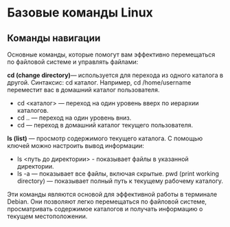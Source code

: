 # Базовые команды Linux

## Команды навигации

Основные команды, которые помогут вам эффективно перемещаться по файловой системе и управлять файлами:

**cd (change directory)**— используется для перехода из одного каталога в другой. Синтаксис: cd каталог. Например, cd /home/username переместит вас в домашний каталог пользователя.
- cd <каталог> — переход на один уровень вверх по иерархии каталогов.
- cd .. — переход на один уровень вниз.
- cd — переход в домашний каталог текущего пользователя.

**ls (list)** — просмотр содержимого текущего каталога. С помощью ключей можно настроить вывод информации:
- ls <путь до директории> - показывает файлы в указанной директории.
- ls -a — показывает все файлы, включая скрытые.
pwd (print working directory) — показывает полный путь к текущему рабочему каталогу.

Эти команды являются основой для эффективной работы в терминале Debian. Они позволяют легко перемещаться по файловой системе, просматривать содержимое каталогов и получать информацию о текущем местоположении.